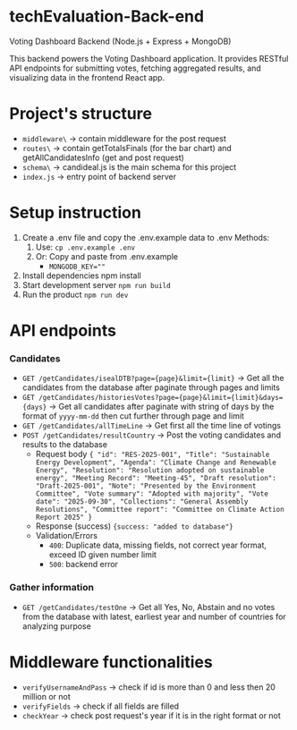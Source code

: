 # techEvaluation-Back-end
Voting Dashboard Backend (Node.js + Express + MongoDB)

This backend powers the Voting Dashboard application. It provides RESTful API endpoints for submitting votes, fetching aggregated results, and visualizing data in the frontend React app.

# Project's structure
- `middleware\` -> contain middleware for the post request
- `routes\` -> contain getTotalsFinals (for the bar chart) and getAllCandidatesInfo (get and post request)
- `schema\` -> candideal.js is the main schema for this project
- `index.js` -> entry point of backend server

# Setup instruction
1. Create a .env file and copy the .env.example data to .env
   Methods:
   1. Use: ```cp .env.example .env```
   2. Or: Copy and paste from .env.example
      - ```MONGODB_KEY=""```
2. Install dependencies
   npm install
3. Start development server
   ```npm run build```
4. Run the product
   ```npm run dev```

# API endpoints
### Candidates
- ```GET /getCandidates/isealDTB?page={page}&limit={limit}```
  -> Get all the candidates from the database after paginate through pages and limits
- ```GET /getCandidates/historiesVotes?page={page}&limit={limit}&days={days}```
  -> Get all candidates after paginate with string of days by the format of `yyyy-mm-dd` then cut further through page and limit
- ```GET /getCandidates/allTimeLine```
  -> Get first all the time line of votings
- ```POST /getCandidates/resultCountry```
  -> Post the voting candidates and results to the database
  - Request body
   `{
     "id": "RES-2025-001",
     "Title": "Sustainable Energy Development",
     "Agenda": "Climate Change and Renewable Energy",
     "Resolution": "Resolution adopted on sustainable energy",
     "Meeting Record": "Meeting-45",
     "Draft resolution": "Draft-2025-001",
     "Note": "Presented by the Environment Committee",
     "Vote summary": "Adopted with majority",
     "Vote date": "2025-09-30",
     "Collections": "General Assembly Resolutions",
     "Committee report": "Committee on Climate Action Report 2025"
  }`
  - Response (success)
    `{success: "added to database"}`
  - Validation/Errors
    - `400`: Duplicate data, missing fields, not correct year format, exceed ID given number limit
    - `500`: backend error

### Gather information
- ```GET /getCandidates/testOne```
  -> Get all Yes, No, Abstain and no votes from the database with latest, earliest year and number of countries for analyzing purpose

# Middleware functionalities
- `verifyUsernameAndPass` -> check if id is more than 0 and less then 20 million or not
- `verifyFields` -> check if all fields are filled
- `checkYear` -> check post request's year if it is in the right format or not
